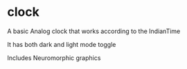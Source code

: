 # clock
 A basic Analog clock that works according to the IndianTime 

It has both dark and light mode toggle 

Includes Neuromorphic graphics
